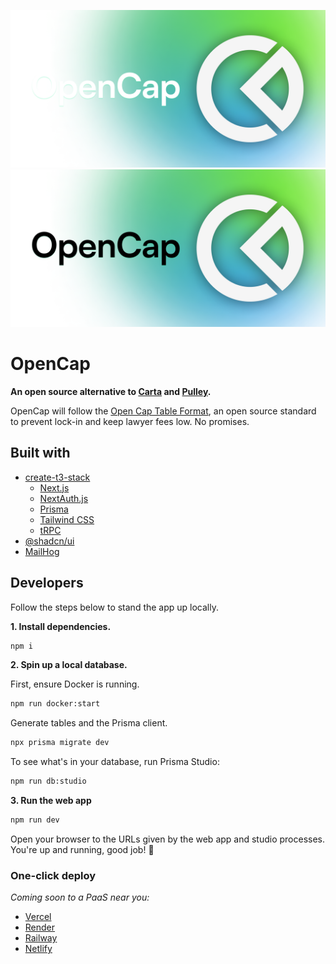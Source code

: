 ![Opencap cover image](.github/images/cover-dark.png#gh-dark-mode-only)
![Opencap cover image](.github/images/cover-light.png#gh-light-mode-only)

# OpenCap
**An open source alternative to [Carta](https://carta.com) and [Pulley](https://pulley.com).**

OpenCap will follow the [Open Cap Table Format](https://www.opencaptablecoalition.com/format), an open source standard to prevent lock-in and keep lawyer fees low. No promises.

## Built with

- [create-t3-stack](https://create.t3.gg/)
  - [Next.js](https://nextjs.org)
  - [NextAuth.js](https://next-auth.js.org)
  - [Prisma](https://prisma.io)
  - [Tailwind CSS](https://tailwindcss.com)
  - [tRPC](https://trpc.io)
- [@shadcn/ui](https://ui.shadcn.com/)
- [MailHog](https://github.com/mailhog/MailHog)

## Developers

Follow the steps below to stand the app up locally.

**1. Install dependencies.**

```sh
npm i
```

**2. Spin up a local database.**

First, ensure Docker is running.

```sh
npm run docker:start
```

Generate tables and the Prisma client.

```sh
npx prisma migrate dev
```

To see what's in your database, run Prisma Studio:

```sh
npm run db:studio
```

**3. Run the web app**

```sh
npm run dev
```

Open your browser to the URLs given by the web app and studio processes. You're up and running, good job! 🎉

### One-click deploy

_Coming soon to a PaaS near you:_

- [Vercel](https://vercel.com/new/git/external?repository-url=https://github.com/opencapco/opencap.co)
- [Render](https://render.com/deploy?repo=https://github.com/opencapco/opencap.co)
- [Railway](https://railway.app/new?template=)
- [Netlify](https://app.netlify.com/start/deploy?repository=https://github.com/opencapco/opencap.co)
